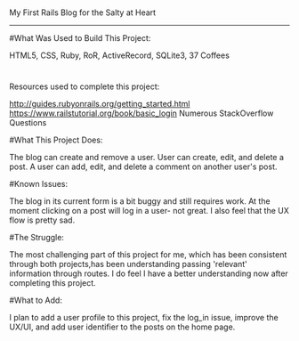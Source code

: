 #
My First Rails Blog for the Salty at Heart


<hr>
#What Was Used to Build This Project:

HTML5, CSS, Ruby, RoR, ActiveRecord, SQLite3, 37 Coffees

#
Resources used to complete this project:

  http://guides.rubyonrails.org/getting_started.html
  https://www.railstutorial.org/book/basic_login
  Numerous StackOverflow Questions

#What This Project Does:

  The blog can create and remove a user. User can create, edit, and delete
a post. A user can add, edit, and delete a comment on another user's post.

#Known Issues:

  The blog in its current form is a bit buggy and still requires work. At the
moment clicking on a post will log in a user- not great. I also feel that the UX
flow is pretty sad.


#The Struggle:

  The most challenging part of this project for me, which has been consistent
through both projects,has been understanding passing 'relevant' information
through routes. I do feel I have a better understanding now after completing this
project.

#What to Add:

  I plan to add a user profile to this project, fix the log_in issue, improve
the UX/UI, and add user identifier to the posts on the home page.
